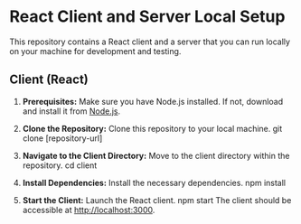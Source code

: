 # React Client and Server Local Setup

This repository contains a React client and a server that you can run locally on your machine for development and testing.

## Client (React)

1. **Prerequisites:** Make sure you have Node.js installed. If not, download and install it from [Node.js](https://nodejs.org/).

2. **Clone the Repository:** Clone this repository to your local machine.
   git clone [repository-url]

3. **Navigate to the Client Directory:** Move to the client directory within the repository.
  cd client
4. **Install Dependencies:** Install the necessary dependencies.
  npm install
5. **Start the Client:** Launch the React client.
  npm start
The client should be accessible at [http://localhost:3000](http://localhost:3000).




